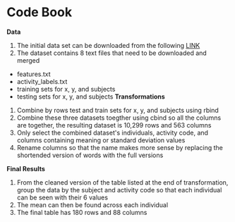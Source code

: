 # Code Book

**Data** 
1. The initial data set can be downloaded from the following [LINK](https://d396qusza40orc.cloudfront.net/getdata%2Fprojectfiles%2FUCI%20HAR%20Dataset.zip)
2. The dataset contains 8 text files that need to be downloaded and merged
  * features.txt
  * activity_labels.txt
  * training sets for x, y, and subjects
  * testing sets for x, y, and subjects
**Transformations**
1. Combine by rows test and train sets for x, y, and subjects using rbind
2. Combine these three datasets toegther using cbind so all the columns are together, the resulting dataset is 10,299 rows and 563 columns
3. Only select the combined dataset's individuals, activity code, and columns containing meaning or standard  deviation values
4. Rename columns so that the name makes more sense by replacing the shortended version of words with the full versions

**Final Results**
1. From the cleaned version of the table listed at the end of transformation, group the data by the subject and activity code so that each individual 
can be seen with their 6 values
2. The mean can then be found across each individual
3. The final table has 180 rows and 88 columns
